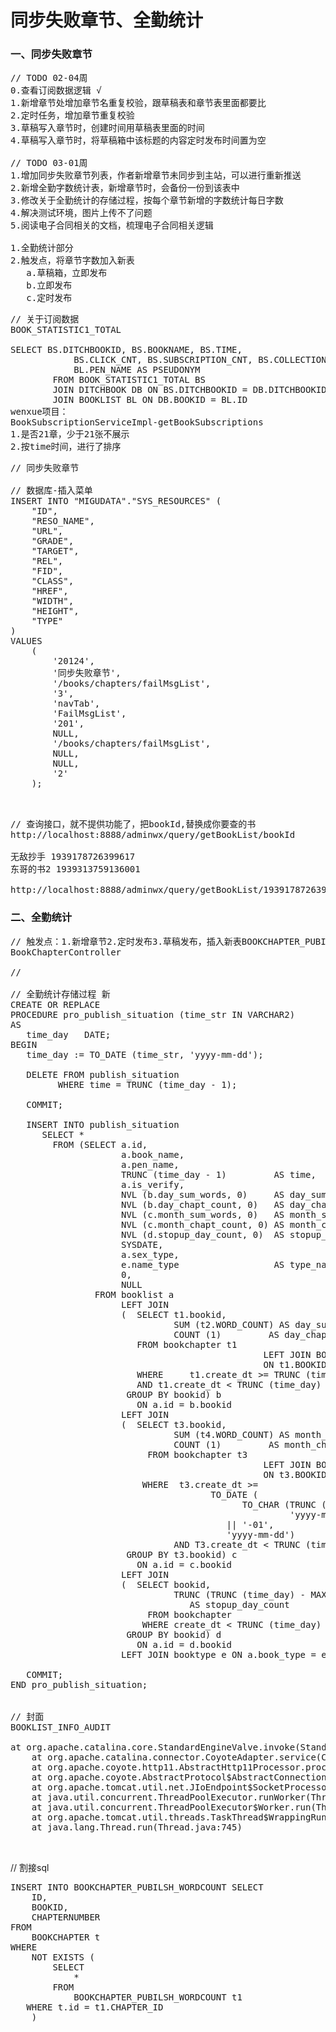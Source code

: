 # 同步失败章节、全勤统计
### 一、同步失败章节
<pre>
// TODO 02-04周
0.查看订阅数据逻辑 √
1.新增章节处增加章节名重复校验，跟草稿表和章节表里面都要比
2.定时任务，增加章节重复校验
3.草稿写入章节时，创建时间用草稿表里面的时间
4.草稿写入章节时，将草稿箱中该标题的内容定时发布时间置为空

// TODO 03-01周
1.增加同步失败章节列表，作者新增章节未同步到主站，可以进行重新推送
2.新增全勤字数统计表，新增章节时，会备份一份到该表中
3.修改关于全勤统计的存储过程，按每个章节新增的字数统计每日字数
4.解决测试环境，图片上传不了问题
5.阅读电子合同相关的文档，梳理电子合同相关逻辑

1.全勤统计部分
2.触发点，将章节字数加入新表
   a.草稿箱，立即发布
   b.立即发布
   c.定时发布
</pre>

<pre>
// 关于订阅数据
BOOK_STATISTIC1_TOTAL

SELECT BS.DITCHBOOKID, BS.BOOKNAME, BS.TIME,
            BS.CLICK_CNT, BS.SUBSCRIPTION_CNT, BS.COLLECTION_CNT,
            BL.PEN_NAME AS PSEUDONYM
        FROM BOOK_STATISTIC1_TOTAL BS
        JOIN DITCHBOOK DB ON BS.DITCHBOOKID = DB.DITCHBOOKID
        JOIN BOOKLIST BL ON DB.BOOKID = BL.ID
wenxue项目：
BookSubscriptionServiceImpl-getBookSubscriptions
1.是否21章，少于21张不展示
2.按time时间，进行了排序
</pre>

<pre>
// 同步失败章节

// 数据库-插入菜单
INSERT INTO "MIGUDATA"."SYS_RESOURCES" (
	"ID",
	"RESO_NAME",
	"URL",
	"GRADE",
	"TARGET",
	"REL",
	"FID",
	"CLASS",
	"HREF",
	"WIDTH",
	"HEIGHT",
	"TYPE"
)
VALUES
	(
		'20124',
		'同步失败章节',
		'/books/chapters/failMsgList',
		'3',
		'navTab',
		'FailMsgList',
		'201',
		NULL,
		'/books/chapters/failMsgList',
		NULL,
		NULL,
		'2'
	);


</pre>

<pre>
// 查询接口，就不提供功能了，把bookId,替换成你要查的书
http://localhost:8888/adminwx/query/getBookList/bookId

无敌抄手 1939178726399617
东哥的书2 1939313759136001

http://localhost:8888/adminwx/query/getBookList/1939178726399617
</pre>

### 二、全勤统计
<pre>
// 触发点：1.新增章节2.定时发布3.草稿发布，插入新表BOOKCHAPTER_PUBILSH_WORDCOUNT
BookChapterController

// 

// 全勤统计存储过程 新
CREATE OR REPLACE 
PROCEDURE pro_publish_situation (time_str IN VARCHAR2)
AS
   time_day   DATE;
BEGIN
   time_day := TO_DATE (time_str, 'yyyy-mm-dd');

   DELETE FROM publish_situation
         WHERE time = TRUNC (time_day - 1);

   COMMIT;

   INSERT INTO publish_situation
      SELECT *
        FROM (SELECT a.id,
                     a.book_name,
                     a.pen_name,
                     TRUNC (time_day - 1)         AS time,
                     a.is_verify,
                     NVL (b.day_sum_words, 0)     AS day_sum_words,
                     NVL (b.day_chapt_count, 0)   AS day_chapt_count,
                     NVL (c.month_sum_words, 0)   AS month_sum_words,
                     NVL (c.month_chapt_count, 0) AS month_chapt_count,
                     NVL (d.stopup_day_count, 0)  AS stopup_day_count,
                     SYSDATE,
                     a.sex_type,
                     e.name_type                  AS type_name,
                     0,
                     NULL
                FROM booklist a
                     LEFT JOIN
                     (  SELECT t1.bookid,
                               SUM (t2.WORD_COUNT) AS day_sum_words,
                               COUNT (1)         AS day_chapt_count
                        FROM bookchapter t1
												LEFT JOIN BOOKCHAPTER_PUBILSH_WORDCOUNT t2
												ON t1.BOOKID = t2.BOOK_ID
                        WHERE     t1.create_dt >= TRUNC (time_day - 1)
                        AND t1.create_dt < TRUNC (time_day)		  
                      GROUP BY bookid) b
                        ON a.id = b.bookid
                     LEFT JOIN
                     (  SELECT t3.bookid,
                               SUM (t4.WORD_COUNT) AS month_sum_words,
                               COUNT (1)         AS month_chapt_count
                          FROM bookchapter t3
												LEFT JOIN BOOKCHAPTER_PUBILSH_WORDCOUNT t4
												ON t3.BOOKID = t4.BOOK_ID
                         WHERE  t3.create_dt >=
                                      TO_DATE (
                                            TO_CHAR (TRUNC (time_day - 1),
                                                     'yyyy-mm')
                                         || '-01',
                                         'yyyy-mm-dd')
                               AND T3.create_dt < TRUNC (time_day)
                      GROUP BY t3.bookid) c
                        ON a.id = c.bookid
                     LEFT JOIN
                     (  SELECT bookid,
                               TRUNC (TRUNC (time_day) - MAX (create_dt))
                                  AS stopup_day_count
                          FROM bookchapter
                         WHERE create_dt < TRUNC (time_day) AND ispass = 1
                      GROUP BY bookid) d
                        ON a.id = d.bookid
                     LEFT JOIN booktype e ON a.book_type = e.id);

   COMMIT;
END pro_publish_situation;


// 封面
BOOKLIST_INFO_AUDIT

at org.apache.catalina.core.StandardEngineValve.invoke(StandardEngineValve.java:116)
	at org.apache.catalina.connector.CoyoteAdapter.service(CoyoteAdapter.java:445)
	at org.apache.coyote.http11.AbstractHttp11Processor.process(AbstractHttp11Processor.java:1115)
	at org.apache.coyote.AbstractProtocol$AbstractConnectionHandler.process(AbstractProtocol.java:637)
	at org.apache.tomcat.util.net.JIoEndpoint$SocketProcessor.run(JIoEndpoint.java:316)
	at java.util.concurrent.ThreadPoolExecutor.runWorker(ThreadPoolExecutor.java:1142)
	at java.util.concurrent.ThreadPoolExecutor$Worker.run(ThreadPoolExecutor.java:617)
	at org.apache.tomcat.util.threads.TaskThread$WrappingRunnable.run(TaskThread.java:61)
	at java.lang.Thread.run(Thread.java:745)


</pre>

// 割接sql
<pre>
INSERT INTO BOOKCHAPTER_PUBILSH_WORDCOUNT SELECT
	ID,
	BOOKID,
	CHAPTERNUMBER
FROM
	BOOKCHAPTER t
WHERE
	NOT EXISTS (
		SELECT
			*
		FROM
			BOOKCHAPTER_PUBILSH_WORDCOUNT t1
   WHERE t.id = t1.CHAPTER_ID
	)
</pre>
